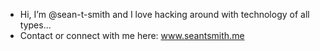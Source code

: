 - Hi, I’m @sean-t-smith and I love hacking around with technology of all types...
- Contact or connect with me here: www.seantsmith.me
